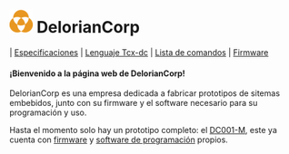 # ![DelorianCorp logo.](/logo_s.png) DelorianCorp
| [Especificaciones](./specifications.md) | [Lenguaje Tcx-dc](./tcx-dc.md) | [Lista de comandos](./commands.md) | [Firmware](./firmware.md)
#### ¡Bienvenido a la página web de DelorianCorp!

DelorianCorp es una empresa dedicada a fabricar prototipos de sitemas embebidos, junto con su firmware y el software necesario para su programación y uso.

Hasta el momento solo hay un prototipo completo: el [DC001-M](./specifications), este ya cuenta con [firmware](./firmware) y [software de programación](./tcx-dc) propios.
